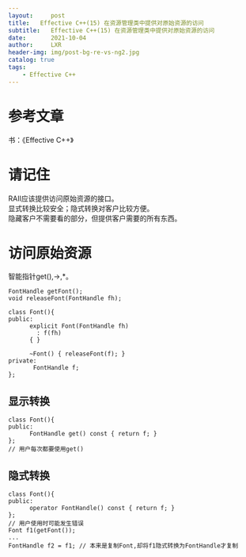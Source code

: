 ```yaml
---
layout:     post
title:   Effective C++(15) 在资源管理类中提供对原始资源的访问
subtitle:   Effective C++(15) 在资源管理类中提供对原始资源的访问
date:       2021-10-04
author:     LXR
header-img: img/post-bg-re-vs-ng2.jpg
catalog: true
tags:
    - Effective C++
---
```


# 参考文章
书：《Effective C++》

# 请记住
RAII应该提供访问原始资源的接口。  
显式转换比较安全；隐式转换对客户比较方便。  
隐藏客户不需要看的部分，但提供客户需要的所有东西。  

# 访问原始资源
智能指针get(),->,*。  
```
FontHandle getFont();
void releaseFont(FontHandle fh);

class Font(){
public:
      explicit Font(FontHandle fh)
        : f(fh)
      { }
      
      ~Font() { releaseFont(f); }
private:
       FontHandle f;
};
```

## 显示转换
```
class Font(){
public:
      FontHandle get() const { return f; }
};
// 用户每次都要使用get()
```

## 隐式转换
```
class Font(){
public:
      operator FontHandle() const { return f; }
};
// 用户使用时可能发生错误
Font f1(getFont());
...
FontHandle f2 = f1; // 本来是复制Font,却将f1隐式转换为FontHandle才复制
```
